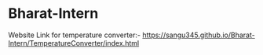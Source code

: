 # Bharat-Intern

Website Link for temperature converter:- https://sangu345.github.io/Bharat-Intern/TemperatureConverter/index.html
